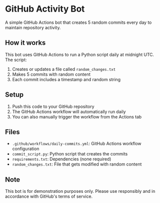 # GitHub Activity Bot

A simple GitHub Actions bot that creates 5 random commits every day to maintain repository activity.

## How it works

This bot uses GitHub Actions to run a Python script daily at midnight UTC. The script:
1. Creates or updates a file called `random_changes.txt`
2. Makes 5 commits with random content
3. Each commit includes a timestamp and random string

## Setup

1. Push this code to your GitHub repository
2. The GitHub Actions workflow will automatically run daily
3. You can also manually trigger the workflow from the Actions tab

## Files

- `.github/workflows/daily-commits.yml`: GitHub Actions workflow configuration
- `commit_script.py`: Python script that creates the commits
- `requirements.txt`: Dependencies (none required)
- `random_changes.txt`: File that gets modified with random content

## Note

This bot is for demonstration purposes only. Please use responsibly and in accordance with GitHub's terms of service. 